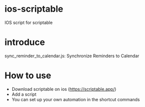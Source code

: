# ios-scriptable
IOS script for scriptable

# introduce
sync_reminder_to_calendar.js: Synchronize Reminders to Calendar

# How to use
- Download scriptable on ios (https://scriptable.app/)
- Add a script
- You can set up your own automation in the shortcut commands
